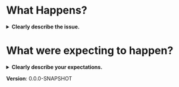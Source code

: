# What Happens?
<details>
    <summary>
        <strong>Clearly describe the issue.</strong> 
    </summary>
    <p>
       Give more details about what happens
    </p>
</details> 

# What were expecting to happen?
<details>
    <summary>
        <strong>Clearly describe your expectations.</strong> 
    </summary>
    <p>
       Give more details about your expectations.
    </p>
</details> 

**Version**: 0.0.0-SNAPSHOT
